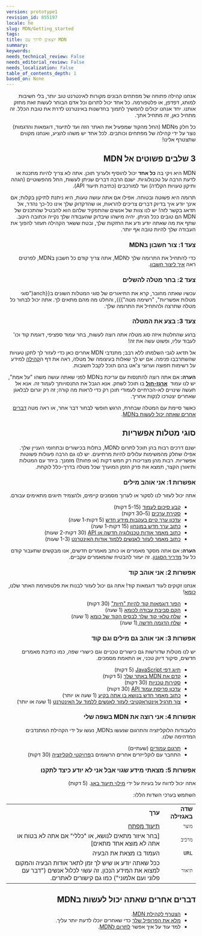 ```yaml
---
version: prototype1
revision_id: 855197
locale: he
slug: MDN/Getting_started
tags: 
title: יוצאים לדרך עם MDN
summary: 
keywords: 
needs_technical_review: False
needs_editorial_review: False
needs_localization: False
table_of_contents_depth: 1
based_on: None
---
```

<p id="What_is_MDN.3F" style="direction: rtl;">אנחנו קהילה פתוחה של מפתחים הבונים מקורות לאינטרנט טוב יותר, בלי חשיבות למותג, דפדפן, או פלטפורמה. כל אחד יכול לתרום וכל אדם הבוחר לעשות זאת מחזק אותנו. יחד אנחנו יכולים להמשיך לתמוך בחדשנות באינטרנט לדרת את טובת הכלל. זה מתחיל כאן, זה מתחיל אתך.</p>

<p style="direction: rtl;">כל חלק מMDN (החל מהקוד שמפעיל את האתר הזה ועד לתיעוד, דוגמאות והדגמות) נוצר על ידי קהילה של מפתחים וכותבים. לכל אחד יש משהו להציע, ואנחנו מקווים שתצטרף אלינו!</p>

<h2 id="3_שלבים_פשוטים_אל_MDN" style="direction: rtl;"><span>3 שלבים פשוטים אל MDN</span></h2>

<p style="direction: rtl;"><span class="seoSummary">MDN היא ויקי בה <strong>כל אחד</strong>&nbsp;יכול להוסיף ולערוך תוכן. אתה לא צריך להיות מתכנת או לדעת הרבה על טכנולוגיות. ישנם הרבה דברים שניתן לעשות, החל מהפשוטיים (הגהה ותיקון טעויות הקלדה) ועד למורכבים (כתיבת תיעוד API).</span></p>

<p style="direction: rtl;">תרומה היא פשוטה ובטוחה. אפילו אם אתה עושה טעות, היא ניתנת&nbsp;לתיקון&nbsp;בקלות; אם אינך יודע איך בדיוק דברים צריכים להראות, או שהדקדוק שלך אינו כל-כך נהדר, אל תדאג בקשר לזה! יש לנו צוות של אנשים שהתפקיד שלהם הוא להבטיל שהתכנים&nbsp;של MDN הם טובים ככל הניתן. יהיה מישהו שיבדוק שהעבודה שלך נקייה וכתובה היטב. שתף את מה שאתה יודע ודע את החזקות שלך, ובטח ששאר הקהילה תעזור להפוך את העבודה שלך להיות טובה אף יותר.</p>

<h3 id="צעד_1_צור_חשבון_בMDN" style="direction: rtl;">צעד 1: צור חשבון בMDN</h3>

<p style="direction: rtl;">כדי להתחיל את התרומה שלך לMDN, אתה צריך קודם כל חשבון בMDN, לפרטים ראה&nbsp;<a href="/en-US/docs/MDN/Contribute/Howto/Create_an_MDN_account">איך ליצור חשבון</a>.</p>

<h3 id="צעד_2_בחר_מטלה_להשלים" style="direction: rtl;">צעד 2: בחר מטלה&nbsp;להשלים</h3>

<p style="direction: rtl;">עכשיו שאתה מחובר, קרא את התיאורים של סוגי המטלות השונים&nbsp;ב{{anch("סוגי מטלות אפשריות", "רשימה מטה")}}, והחלט מה מהם מתאים לך.&nbsp;אתה יכול לבחור כל מטלה שתרצה ולהתחיל את התרומה שלך.</p>

<h3 id="צעד_3_בצע_את_המטלה" style="direction: rtl;">צעד 3: בצע את המטלה</h3>

<p style="direction: rtl;">ברגע שהחלטת איזה סוג מטלה אתה רוצה לעשות, בחר עמוד ספציפי, דוגמת קוד&nbsp;וכו' לעבוד עליו, ופשוט עשה את זה!</p>

<p style="direction: rtl;">אל תדאג לגבי השלמתו ללא רבב; מתנדבי MDN אחרים כאן כדי לעזור לך לתקן טעויות שהשתרבבו פנימה. אם יש לך שאלות בעיצומה של מטלה, ראה את דף ה<a href="/en-US/docs/MDN/Community">קהילה</a>&nbsp;למידע על רשימות תפוצה וערוצי צ'אט בהם תוכל לקבל תשובות.</p>

<div class="note">
<p style="direction: rtl;"><strong>הערה:&nbsp;</strong>אם אתה רוצה להתנסות עם עריכת בMDN לפני שאתה עושה משהו "על אמת", יש לנו עמוד&nbsp;&nbsp;<strong><a href="/en-US/docs/Sandbox">ארגז-חול</a></strong>&nbsp;בו תוכל לשחק. אנא&nbsp;הגבל את התנסויותך לעמוד זה. אנא אל תעשה שינויים לא-הכרחיים לעמודי תוכן רק כדי לראות מה קורה; זה רק יגרום לבלאגן שאחרים יצטרכו לנקות אחריך.</p>
</div>

<p style="direction: rtl;">כאשר סיימת עם המטלה שבחרת, הרגש חופשי לבחור דבר אחר, או ראה מטה&nbsp;<a href="#Other_things_you_can_do_on_MDN">דברים אחרים שאתה יכול לעשות בMDN</a>.</p>

<h2 id="סוגי_מטלות_אפשריות" style="direction: rtl;">סוגי מטלות אפשריות</h2>

<p style="direction: rtl;">ישנם דרכים רבות בהן תוכל לתרום לMDN, בתלות בכישורים&nbsp;ובתחומי העניין שלך. אפילו שחלק מהמשימות עלולים להיות מרתיעים. יש לנו&nbsp;גם הרבה פעולות פשוטות אפשריות. רבות מהן מצריכות רק חמש דקות (או פחות!) מזמנך. ביחד עם המטלות ותיאורן הקצר, תמצא את פרק הזמן המוערך שכל מטלה בדרך-כלל לוקחת.</p>

<h3 id="אפשרות_1_אני_אוהב_מילים" style="direction: rtl;">אפשרות 1: אני אוהב מילים</h3>

<p style="direction: rtl;">אתה יכול לעזור לנו לסקור או לערוך מסמכים קיימים, ולהצמיד תיוגים מתאימים עבורם.</p>

<ul dir="rtl">
 <li style="direction: rtl;"><a href="/en-US/docs/MDN/Contribute/Howto/Set_the_summary_for_a_page">קבע סיכום לעמוד</a>&nbsp;(5-15 דקות)</li>
 <li><a href="/en-US/docs/MDN/Contribute/Howto/Do_an_editorial_review">סקירת ערכים</a>&nbsp;(5–30 דקות)</li>
 <li><a href="/en-US/docs/MDN/User_guide/Writing#Editing_an_existing_page">עדכון ערך קיים בעקבות מידע חדש</a>&nbsp;(5 דקות-1 שעה)</li>
 <li><a href="/en-US/docs/Project:MDN/Contributing/How_to/Write_a_new_entry_in_the_Glossary">כתוב ערך חדש במונחון</a>&nbsp;(15 דקות-1 שעה)</li>
 <li><a href="/en-US/docs/MDN/User_guide/Writing#Adding_a_new_page">כתוב מאמר אודות טכנולוגיה חדשה או API</a>&nbsp;(30&nbsp;דקות-2 שעות)</li>
 <li><a href="/en-US/docs/Project:MDN/Contributing/How_to/Write_an_article_to_help_learning_the_web">כתוב מאמר לעזור לאנשים ללמוד אודות האינטרנט</a>&nbsp;(1-3 שעות)</li>
</ul>

<div class="note" style="direction: rtl;"><strong>הערה:&nbsp;</strong>אם אתה מסקר מאמרים או כותב מאמרים חדשים, אנו מבקשים שתעבור קודם כל על&nbsp;<a href="/en-US/docs/MDN/Contribute/Content/Style_guide">מדריך הסגנון</a>. זה יעזור להבטיח שהמאמרים עקביים.</div>

<h3 id="אפשרות_2_אני_אוהב_קוד" style="direction: rtl;">אפשרות 2: אני אוהב קוד</h3>

<p style="direction: rtl;">אנחנו זקוקים לעוד דוגמאות קוד! אתה גם יכול לעזור לבנות את פלטפורמת האתר שלנו, <a href="https://developer.mozilla.org/en-US/docs/Project:MDN/Kuma">כומא</a>!</p>

<ul dir="rtl">
 <li><a href="/en-US/docs/MDN/Contribute/Howto/Convert_code_samples_to_be_live">הפוך דוגמאות קוד להיות "חיות"</a>&nbsp;(30 דקות)</li>
 <li><a href="http://kuma.readthedocs.org/en/latest/installation.html">הקם סביבת עבודה לכומא</a>&nbsp;(1 שעה)</li>
 <li><a href="https://github.com/mozilla/kuma#readme">שלח טלאי קוד שלך לבסיס הקוד של כומא</a>&nbsp;(1 שעה)</li>
 <li><a href="https://developer.mozilla.org/en-US/demos/submit">שלח הדגמה חדשה&nbsp;</a>(1 שעה)</li>
</ul>

<h3 id="אפשרות_3_אני_אוהב_גם_מילים_וגם_קוד" style="direction: rtl;">אפשרות 3: אני אוהב גם מילים וגם קוד</h3>

<p style="direction: rtl;">יש לנו מטלות שדורשות גם כישורים טכניים וגם כישורי שפה, כמו כתיבת מאמרים חדשים, סיקור דיוק טכני, או התאמת מסמכים.</p>

<ul dir="rtl">
 <li><a href="/en-US/docs/MDN/Contribute/Howto/Tag_JavaScript_pages">תיוג דפי JavaScript</a>&nbsp;(5 דקות)</li>
 <li><a href="/en-US/docs/MDN/Promote">קדם את MDN באתר שלך</a>&nbsp;(5 דקות)</li>
 <li><a href="/en-US/docs/MDN/Contribute/Howto/Do_a_technical_review">סקירות&nbsp;טכניות</a>&nbsp;(30 דקות)</li>
 <li><a href="/en-US/docs/MDN/Contribute/Howto/Update_API_page_layout">עדכון פריסת עמוד API</a>&nbsp;(30 דקות)</li>
 <li><a href="/en-US/docs/MDN/Contribute/Creating_and_editing_pages#Creating_a_new_page">כתוב מאמר חדש בנושא בו אתה בקיע</a>&nbsp;(1 שעה או יותר)</li>
 <li><a href="/en-US/docs/MDN/Contribute/Howto/Create_an_interactive_exercise_to_help_learning_the_web">צור תרגיל אינטראקטיבי לעזור לאנשים ללמוד על האינטרנט</a>&nbsp;(1 שעה או יותר)</li>
</ul>

<h3 id="אפשרות_4_אני_רוצה_את_MDN_בשפה_שלי" style="direction: rtl;">אפשרות 4: אני רוצה את MDN בשפה שלי</h3>

<p style="direction: rtl;">כלעבודות&nbsp;הלוקליזציה והתרגום שנעשו בMDN, נעשו על ידי הקהילת&nbsp;המתנדבים המדהימה שלנו.</p>

<ul dir="rtl">
 <li><a href="/en-US/docs/MDN/Contribute/Localize/Translating_pages">תרגום עמודים</a>&nbsp;(שעתיים)</li>
 <li>התחבר עם לוקלייזרים&nbsp;אחרים הרשומים ב<a href="/en-US/docs/MDN/Contribute/Localize/Localization_projects">פרויקטי לוקליזציה</a>&nbsp;(30 דקות)</li>
</ul>

<h3 id="אפשרות_5_מצאתי_מידע_שגוי_אבל_אני_לא_יודע_כיצד_לתקנו" style="direction: rtl;">אפשרות 5: מצאתי מידע שגוי אבל אני לא יודע כיצד לתקנו</h3>

<p style="direction: rtl;">אתה יכול לדווח על בעיות על ידי&nbsp;<a class="external" href="https://bugzilla.mozilla.org/enter_bug.cgi?product=Mozilla%20Developer%20Network">מילוי תיעוד באג</a>. (5 דקות)</p>

<p style="direction: rtl;">השתמש בערכי השדות הללו:</p>

<table class="standard-table" dir="rtl">
 <tbody dir="rtl">
  <tr>
   <td><strong>שדה באגזילה</strong></td>
   <td><strong>ערך</strong></td>
  </tr>
  <tr>
   <td><code>מוצר</code></td>
   <td><a href="https://bugzilla.mozilla.org/enter_bug.cgi?product=Developer+Documentation">תיעוד מפתח</a></td>
  </tr>
  <tr>
   <td><code>מרכיב</code></td>
   <td>[בחר איזור מתאים לנושא, או "כללי" אם אתה לא בטוח או אתה לא מוצא אחד מתאים]</td>
  </tr>
  <tr>
   <td><code>URL</code></td>
   <td>העמוד בו מצאת את הבעיה</td>
  </tr>
  <tr>
   <td><code>תיאור</code></td>
   <td>ככל שאתה יודע או שיש לך זמן לתאר אודות הבעיה והמקום למצוא את המידע הנכון. זה עשוי לכלול אנשים ("דבר עם פלוני ועם אלמוני") כמו גם קישורים לאתרים.</td>
  </tr>
 </tbody>
</table>

<h2 id="דברים_אחרים_שאתה_יכול_לעשות_בMDN" style="direction: rtl;">דברים אחרים שאתה יכול לעשות בMDN</h2>

<ul dir="rtl">
 <li><a href="/en-US/docs/Project:Community">הצטרף לקהילת MDN</a>.</li>
 <li><a href="/en-US/profile">מלא את הפרופיל שלך</a>&nbsp;כדי שאחרים יוכלו לדעת יותר עליך.</li>
 <li>למד עוד על איך אפשר&nbsp;<a href="/he/docs/MDN/Contribute">לתרום לMDN</a>.</li>
</ul>

